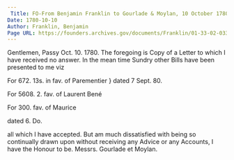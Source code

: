 ```yaml
---
 Title: FO-From Benjamin Franklin to Gourlade & Moylan, 10 October 1780
Date: 1780-10-10
Author: Franklin, Benjamin
Page URL: https://founders.archives.gov/documents/Franklin/01-33-02-0339
---
```


Gentlemen,
Passy Oct. 10. 1780.
The foregoing is Copy of a Letter to which I have received no answer. In the mean time Sundry other Bills have been presented to me viz


For 672. 13s. in fav. of Parementier
}
dated 7 Sept. 80.


  For 5608. 2. fav. of Laurent Bené


  For 300. fav. of Maurice

dated 6. Do.


all which I have accepted. But am much dissatisfied with being so continually drawn upon without receiving any Advice or any Accounts, I have the Honour to be.
Messrs. Gourlade et Moylan.

